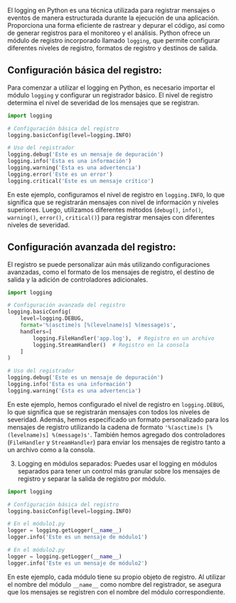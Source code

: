 El logging en Python es una técnica utilizada para registrar mensajes o eventos de manera estructurada durante la ejecución de una aplicación. Proporciona una forma eficiente de rastrear y depurar el código, así como de generar registros para el monitoreo y el análisis. Python ofrece un módulo de registro incorporado llamado `logging`, que permite configurar diferentes niveles de registro, formatos de registro y destinos de salida.

## Configuración básica del registro:
Para comenzar a utilizar el logging en Python, es necesario importar el módulo `logging` y configurar un registrador básico. El nivel de registro determina el nivel de severidad de los mensajes que se registran.

```python
import logging

# Configuración básica del registro
logging.basicConfig(level=logging.INFO)

# Uso del registrador
logging.debug('Este es un mensaje de depuración')
logging.info('Esta es una información')
logging.warning('Esta es una advertencia')
logging.error('Este es un error')
logging.critical('Este es un mensaje crítico')
```

En este ejemplo, configuramos el nivel de registro en `logging.INFO`, lo que significa que se registrarán mensajes con nivel de información y niveles superiores. Luego, utilizamos diferentes métodos (`debug()`, `info()`, `warning()`, `error()`, `critical()`) para registrar mensajes con diferentes niveles de severidad.

## Configuración avanzada del registro:
El registro se puede personalizar aún más utilizando configuraciones avanzadas, como el formato de los mensajes de registro, el destino de salida y la adición de controladores adicionales.

```python
import logging

# Configuración avanzada del registro
logging.basicConfig(
    level=logging.DEBUG,
    format='%(asctime)s [%(levelname)s] %(message)s',
    handlers=[
        logging.FileHandler('app.log'),  # Registro en un archivo
        logging.StreamHandler()  # Registro en la consola
    ]
)

# Uso del registrador
logging.debug('Este es un mensaje de depuración')
logging.info('Esta es una información')
logging.warning('Esta es una advertencia')
```

En este ejemplo, hemos configurado el nivel de registro en `logging.DEBUG`, lo que significa que se registrarán mensajes con todos los niveles de severidad. Además, hemos especificado un formato personalizado para los mensajes de registro utilizando la cadena de formato `'%(asctime)s [%(levelname)s] %(message)s'`. También hemos agregado dos controladores (`FileHandler` y `StreamHandler`) para enviar los mensajes de registro tanto a un archivo como a la consola.

3. Logging en módulos separados:
Puedes usar el logging en módulos separados para tener un control más granular sobre los mensajes de registro y separar la salida de registro por módulo.

```python
import logging

# Configuración básica del registro
logging.basicConfig(level=logging.INFO)

# En el módulo1.py
logger = logging.getLogger(__name__)
logger.info('Este es un mensaje de módulo1')

# En el módulo2.py
logger = logging.getLogger(__name__)
logger.info('Este es un mensaje de módulo2')
```

En este ejemplo, cada módulo tiene su propio objeto de registro. Al utilizar el nombre del módulo `__name__` como nombre del registrador, se asegura que los mensajes se registren con el nombre del módulo correspondiente.
